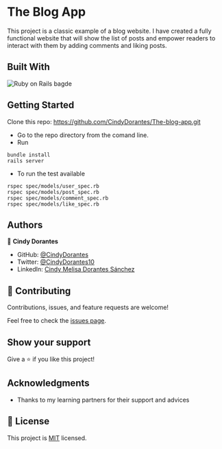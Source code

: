 # The Blog App

This project is a classic example of a blog website. I have created a fully functional website that will show the list of posts and empower readers to interact with them by adding comments and liking posts.

## Built With

<img alt="Ruby on Rails bagde" src="https://img.shields.io/badge/Ruby_on_Rails-CC0000?style=for-the-badge&logo=ruby-on-rails&logoColor=white"><br>

## Getting Started

Clone this repo: https://github.com/CindyDorantes/The-blog-app.git

- Go to the repo directory from the comand line.
- Run 
```
bundle install
rails server
```

- To run the test available 
```
rspec spec/models/user_spec.rb
rspec spec/models/post_spec.rb
rspec spec/models/comment_spec.rb
rspec spec/models/like_spec.rb
```

## Authors

👤 **Cindy Dorantes**

- GitHub: [@CindyDorantes](https://github.com/CindyDorantes)
- Twitter: [@CindyDorantes10](https://twitter.com/CindyDorantes10)
- LinkedIn: [Cindy Melisa Dorantes Sánchez](https://www.linkedin.com/in/cindydorantessanchez/)


## 🤝 Contributing

Contributions, issues, and feature requests are welcome!

Feel free to check the [issues page](../../issues/).

## Show your support

Give a ⭐️ if you like this project!

## Acknowledgments

- Thanks to my learning partners for their support and advices

## 📝 License

This project is [MIT](./LICENSE) licensed.